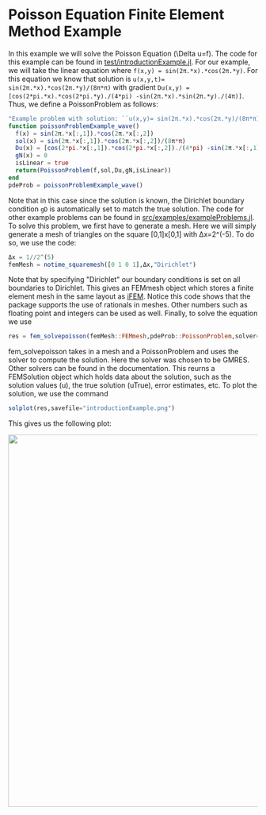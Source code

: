 
<a id='Poisson-Equation-Finite-Element-Method-Example-1'></a>

# Poisson Equation Finite Element Method Example


In this example we will solve the Poisson Equation (\Delta u=f). The code for this example can be found in [test/introductionExample.jl](https://github.com/ChrisRackauckas/DifferentialEquations.jl/tree/master/test/introductionExample.jl). For our example, we will take the linear equation where `f(x,y) = sin(2π.*x).*cos(2π.*y)`. For this equation we know that solution is `u(x,y,t)= sin(2π.*x).*cos(2π.*y)/(8π*π)` with gradient `Du(x,y) = [cos(2*pi.*x).*cos(2*pi.*y)./(4*pi) -sin(2π.*x).*sin(2π.*y)./(4π)]`. Thus, we define a PoissonProblem as follows:


```julia
"Example problem with solution: ``u(x,y)= sin(2π.*x).*cos(2π.*y)/(8π*π)``"
function poissonProblemExample_wave()
  f(x) = sin(2π.*x[:,1]).*cos(2π.*x[:,2])
  sol(x) = sin(2π.*x[:,1]).*cos(2π.*x[:,2])/(8π*π)
  Du(x) = [cos(2*pi.*x[:,1]).*cos(2*pi.*x[:,2])./(4*pi) -sin(2π.*x[:,1]).*sin(2π.*x[:,2])./(4π)]
  gN(x) = 0
  isLinear = true
  return(PoissonProblem(f,sol,Du,gN,isLinear))
end
pdeProb = poissonProblemExample_wave()
```


Note that in this case since the solution is known, the Dirichlet boundary condition `gD` is automatically set to match the true solution. The code for other example problems can be found in [src/examples/exampleProblems.jl](https://github.com/ChrisRackauckas/DifferentialEquations.jl/tree/master/src/examples/exampleProblems.jl). To solve this problem, we first have to generate a mesh. Here we will simply generate a mesh of triangles on the square [0,1]x[0,1] with Δx=2^(-5). To do so, we use the code:


```julia
Δx = 1//2^(5)
femMesh = notime_squaremesh([0 1 0 1],Δx,"Dirichlet")
```


Note that by specifying "Dirichlet" our boundary conditions is set on all boundaries to Dirichlet. This gives an FEMmesh object which stores a finite element mesh in the same layout as [iFEM](http://www.math.uci.edu/~chenlong/programming.html). Notice this code shows that the package supports the use of rationals in meshes. Other numbers such as floating point and integers can be used as well. Finally, to solve the equation we use


```julia
res = fem_solvepoisson(femMesh::FEMmesh,pdeProb::PoissonProblem,solver="GMRES")
```


fem_solvepoisson takes in a mesh and a PoissonProblem and uses the solver to compute the solution. Here the solver was chosen to be GMRES. Other solvers can be found in the documentation. This reurns a FEMSolution object which holds data about the solution, such as the solution values (u), the true solution (uTrue), error estimates, etc. To plot the solution, we use the command


```julia
solplot(res,savefile="introductionExample.png")
```


This gives us the following plot:


<img src="https://raw.githubusercontent.com/ChrisRackauckas/DifferentialEquations.jl/master/src/examples/introductionExample.png" width="750" align="middle"  />

